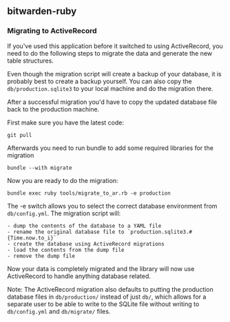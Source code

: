 ## bitwarden-ruby

### Migrating to ActiveRecord

If you've used this application before it switched to using ActiveRecord, you
need to do the following steps to migrate the data and generate the new table
structures.

Even though the migration script will create a backup of your database, it is
probably best to create a backup yourself.
You can also copy the `db/production.sqlite3` to your local machine and do the
migration there.

After a successful migration you'd have to copy the updated database file back
to the production machine.

First make sure you have the latest code:

	git pull

Afterwards you need to run bundle to add some required libraries for the migration

	bundle --with migrate

Now you are ready to do the migration:

	bundle exec ruby tools/migrate_to_ar.rb -e production

The -e switch allows you to select the correct database environment from
`db/config.yml`.
The migration script will:

	- dump the contents of the database to a YAML file
	- rename the original database file to `production.sqlite3.#{Time.now.to_i}`
	- create the database using ActiveRecord migrations
	- load the contents from the dump file
	- remove the dump file

Now your data is completely migrated and the library will now use ActiveRecord
to handle anything database related.

Note: The ActiveRecord migration also defaults to putting the production
database files in `db/production/` instead of just `db/`, which allows for
a separate user to be able to write to the SQLite file without writing to
`db/config.yml` and `db/migrate/` files.
